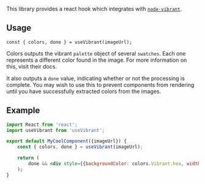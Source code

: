 This library provides a react hook which integrates with [`node-vibrant`](https://github.com/akfish/node-vibrant#readme).

## Usage

`const { colors, done } = useVibrant(imageUrl);`

Colors outputs the vibrant `palette` object of several `swatches`. Each one represents a different color found in the image.
For more information on this, visit their docs.

It also outputs a `done` value, indicating whether or not the processing is complete. You may wish to use this to prevent components from rendering until you have successfully extracted colors from the images.

## Example

```jsx
import React from 'react';
import useVibrant from 'useVibrant';

export default MyCoolComponent({imageUrl}) {
    const { colors, done } = useVibrant(imageUrl);

    return (
        done && <div style={{backgroundColor: colors.Vibrant.hex, width: '100px', height: '100px' }}>
    );
}
```
